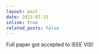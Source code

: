 ```yaml
---
layout: post
date: 2023-07-15
inline: true
related_posts: false
---
```


Full paper got accepted to IEEE VIS!
